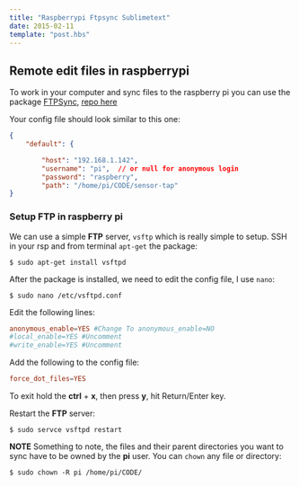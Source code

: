 ```yaml
---
title: "Raspberrypi Ftpsync Sublimetext"
date: 2015-02-11
template: "post.hbs"
---
```


## Remote edit files in raspberrypi

To work in your computer and sync files to the raspberry pi you can use the package [FTPSync][package-ftpsync], [repo here][ftpsync-repo]

[package-ftpsync]:https://packagecontrol.io/packages/FTPSync
[ftpsync-repo]: https://github.com/NoxArt/SublimeText2-FTPSync

Your config file should look similar to this one:


```json
{
    "default": {

        "host": "192.168.1.142",
        "username": "pi",  // or null for anonymous login
        "password": "raspberry",
        "path": "/home/pi/CODE/sensor-tap"
}
```


### Setup FTP in raspberry pi

We can use a simple **FTP** server, `vsftp` which is really simple to setup.
SSH in your rsp and from terminal `apt-get` the package:
```terminal
$ sudo apt-get install vsftpd
```

After the package is installed, we need to edit the config file, I use `nano`:
```terminal
$ sudo nano /etc/vsftpd.conf
```

Edit the following lines:
```conf
anonymous_enable=YES #Change To anonymous_enable=NO
#local_enable=YES #Uncomment
#write_enable=YES #Uncomment
```

Add the following to the config file:
```conf
force_dot_files=YES
```

To exit hold the **ctrl** + **x**, then press **y**, hit Return/Enter key.

Restart the **FTP** server:

```terminal
$ sudo servce vsftpd restart
```

**NOTE**
Something to note, the files and their parent directories you want to sync have to be owned by the **pi** user. You can `chown` any file or directory:

```teminal
$ sudo chown -R pi /home/pi/CODE/
```









<!--


At the moment you will need to change the directory every time you login by FTP, to solve this:

Type:
"sudo -i"
"passwd root"
Type in any password (this is only temporary)
"exit"
"exit"
Start a new SSH session
Username: root
Password (the one you just set)
"nano /etc/passwd"
find the line "pi:x;1000:1000:Raspberry Pi User,,,:home/pi:/bin/bash" and change it to "#pi:x;1000:1000:Raspberry Pi User,,,:home/pi:/bin/bash".
Then hold the Ctrl key and press "x", then release Ctrl and press "y" then hit Return / Enter.
"usermod -d /var/www pi"

Now close the SSH session, and start a new one with username: pi and your password, and type the following:

"sudo -i"
"usermod -L root"
"exit"

-->
